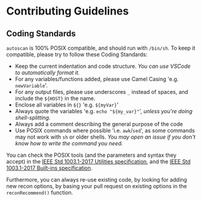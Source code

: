 # Contributing Guidelines

## Coding Standards

`autoscan` is 100% POSIX compatible, and should run with `/bin/sh`. To keep it compatible, please try to follow these Coding Standards:
- Keep the current indentation and code structure. *You can use VSCode to automatically format it.*
- For any variables/functions added, please use Camel Casing 'e.g. `newVariable`'.
- For any output files, please use underscores `_` instead of spaces, and include the `${HOST}` in the name.
- Enclose all variables in `${}` 'e.g. `${myVar}`'
- Always quote the variables 'e.g. `echo "${my_var}"`', *unless you're doing shell-splitting.*
- Always add a comment describing the general purpose of the code 
- Use POSIX commands where possible 'i.e. `awk`/`sed`', as some commands may not work with `sh` or older shells. *You may open an issue if you don't know how to write the command you need.*

You can check the POSIX tools (and the parameters and syntax they accept) in the [IEEE Std 1003.1-2017 Utilities specification](https://pubs.opengroup.org/onlinepubs/9699919799/idx/utilities.html), and the [IEEE Std 1003.1-2017 Built-ins specification](https://pubs.opengroup.org/onlinepubs/9699919799/idx/sbi.html).

Furthermore, you can always re-use existing code, by looking for adding new recon options, by basing your pull request on existing options in the `reconRecommend()` function.
